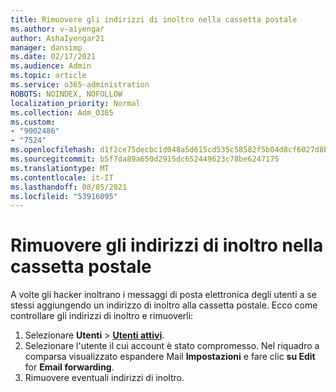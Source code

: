 ```yaml
---
title: Rimuovere gli indirizzi di inoltro nella cassetta postale
ms.author: v-aiyengar
author: AshaIyengar21
manager: dansimp
ms.date: 02/17/2021
ms.audience: Admin
ms.topic: article
ms.service: o365-administration
ROBOTS: NOINDEX, NOFOLLOW
localization_priority: Normal
ms.collection: Adm_O365
ms.custom:
- "9002486"
- "7524"
ms.openlocfilehash: d1f2ce75decbc1d048a5d615cd535c58582f5b04d8cf6027d8b3f681bf04b79d
ms.sourcegitcommit: b5f7da89a650d2915dc652449623c78be6247175
ms.translationtype: MT
ms.contentlocale: it-IT
ms.lasthandoff: 08/05/2021
ms.locfileid: "53916095"
---
```

# <a name="remove-forwarding-addresses-on-the-mailbox"></a>Rimuovere gli indirizzi di inoltro nella cassetta postale

A volte gli hacker inoltrano i messaggi di posta elettronica degli utenti a se stessi aggiungendo un indirizzo di inoltro alla cassetta postale. Ecco come controllare gli indirizzi di inoltro e rimuoverli:

1. Selezionare **Utenti**  >  **[Utenti attivi](https://go.microsoft.com/fwlink/p/?linkid=834822)**.
1. Selezionare l'utente il cui account è stato compromesso. Nel riquadro a comparsa visualizzato espandere Mail **Impostazioni** e fare clic **su Edit** for **Email forwarding**.
1. Rimuovere eventuali indirizzi di inoltro.
